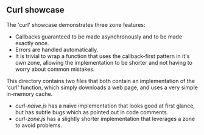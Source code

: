 
## Curl showcase

The 'curl' showcase demonstrates three zone features:

  * Callbacks guaranteed to be made asynchronously and to be made exactly once.
  * Errors are handled automatically.
  * It is trivial to wrap a function that uses the callback-first pattern in
    it's own zone, allowing the implementation to be shorter and not having to
    worry about common mistakes.

This directory contains two files that both contain an implementation of the
'curl' function, which simply downloads a web page, and uses a very simple
in-memory cache.

  * _curl-naive.js_ has a naive implementation that looks good at first glance,
    but has subtle bugs which as pointed out in code comments.
  * _curl-zone.js_ has a slightly shorter implementation that leverages a zone
    to avoid problems.
